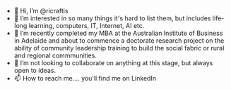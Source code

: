 - 👋 Hi, I’m @ricraftis
- 👀 I’m interested in so many things it's hard to list them, but includes life-long learning, computers, IT, Internet, AI etc.
- 🌱 I’m recently completed my MBA at the Australian Institute of Business in Adelaide and about to commence a doctorate research project on the ability of community leadership training to build the social fabric or rural and regional commmunities.
- 💞️ I’m not looking to collaborate on anything at this stage, but always open to ideas.
- 📫 How to reach me.... you'll find me on LinkedIn

<!---
ricraftis/ricraftis is a ✨ special ✨ repository because its `README.md` (this file) appears on your GitHub profile.
You can click the Preview link to take a look at your changes.
--->
